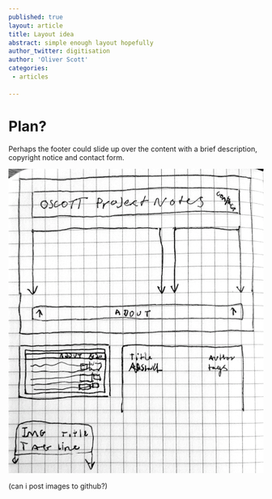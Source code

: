 ```yaml
---
published: true
layout: article
title: Layout idea
abstract: simple enough layout hopefully
author_twitter: digitisation
author: 'Oliver Scott'
categories:
 - articles

---
```

# Plan?

Perhaps the footer could slide up over the content with a brief description, copyright notice and contact form.

![Alt text](img/notes-layout.png)

(can i post images to github?)
